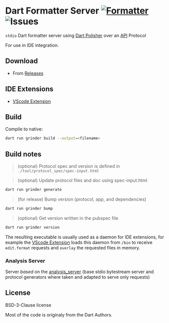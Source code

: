 # Dart Formatter Server [![Formatter](https://shields.io/badge/dart-Formatter_Server-green?logo=dart&style=flat-square)](https://github.com/xnfo-dart/formatter_server) ![Issues](https://img.shields.io/github/issues/xnfo-dart/formatter_server)
 `stdio` Dart formatter server using [Dart Polisher] over an [API] Protocol
 
For use in IDE integration.

## Download
- From [Releases](https://github.com/xnfo-dart/formatter_server/releases)

 ## IDE Extensions
- [VScode Extension]

## Build

Compile to native:<br>
```sh 
dart run grinder build --output=<filename>
```

## Build notes

>(optional) Protocol spec and version is defined in<br>
```./tool/protocol_spec/spec-input.html```

>(optional) Update protocol files and doc using spec-input.html<br>
```sh
dart run grinder generate
```  

>(for release) Bump version (protocol, app, and dependencies)<br>
```sh
dart run grinder bump
```

>(optional) Get version written in the pubspec file<br>
```sh
dart run grinder version
```

The resulting executable is usually used as a daemon for IDE extensions, for example the [VScode Extension] loads this daemon from `/bin` to receive `edit.format` requests and `overlay` the requested files in memory.

### Analysis Server
Server *based* on the [analysis_server](https://github.com/dart-lang/sdk/tree/main/pkg/analysis_server) (base stdio bytestream server and protocol generators where taken and adapted to serve only requests)  

## License
BSD-3-Clause license

Most of the code is originaly from the Dart Authors.

[API]: https://htmlpreview.github.io/?https://github.com/xnfo-dart/formatter_server/blob/master/doc/api.html

[Dart Polisher]: https://github.com/xnfo-dart/dart_polisher

[VScode Extension]: https://github.com/xnfo-dart/dart-polisher-vscode
